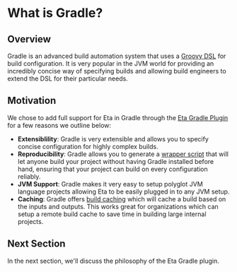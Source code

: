 # What is Gradle?

## Overview

Gradle is an advanced build automation system that uses a [Groovy DSL](https://docs.gradle.org/current/dsl/) for build configuration. It is very popular in the JVM world for providing an incredibly concise way of specifying builds and allowing build engineers to extend the DSL for their particular needs.

## Motivation

We chose to add full support for Eta in Gradle through the [Eta Gradle Plugin](https://github.com/typelead/gradle-eta) for a few reasons we outline below:

- **Extensiblility**: Gradle is very extensible and allows you to specify concise configuration for highly complex builds.
- **Reproducibility**: Gradle allows you to generate a [wrapper script](https://docs.gradle.org/current/userguide/gradle_wrapper.html) that will let anyone build your project without having Gradle installed before hand, ensuring that your project can build on every configuration reliably.
- **JVM Support**: Gradle makes it very easy to setup polyglot JVM language projects allowing Eta to be easily plugged in to any JVM setup.
- **Caching**: Gradle offers [build caching](https://docs.gradle.org/current/userguide/build_cache.html) which will cache a build based on the inputs and outputs. This works great for organizations which can setup a remote build cache to save time in building large internal projects.

## Next Section

In the next section, we'll discuss the philosophy of the Eta Gradle plugin.
